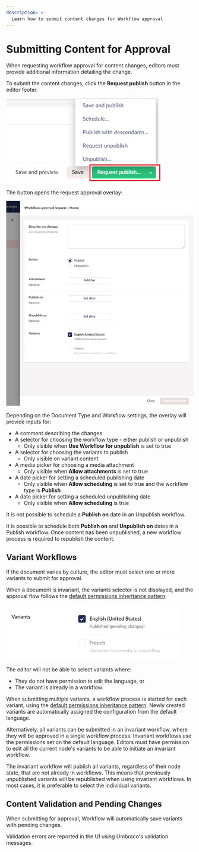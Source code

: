 ```yaml
---
description: >-
  Learn how to submit content changes for Workflow approval
---
```


# Submitting Content for Approval

When requesting workflow approval for content changes, editors must provide additional information detailing the change.

To submit the content changes, click the **Request publish** button in the editor footer.

![Buttons](../images/Buttons.png)

The button opens the request approval overlay:

![Request approval overlay](images/approval-request-overlay-detailed.png)

Depending on the Document Type and Workflow settings, the overlay will provide inputs for:

* A comment describing the changes
* A selector for choosing the workflow type - either publish or unpublish
  * Only visible when **Use Workflow for unpublish** is set to true
* A selector for choosing the variants to publish
  * Only visible on variant content
* A media picker for choosing a media attachment
  * Only visible when **Allow attachments** is set to true
* A date picker for setting a scheduled publishing date
  * Only visible when **Allow scheduling** is set to true and the workflow type is **Publish**
* A date picker for setting a scheduled unpublishing date
  * Only visible when **Allow scheduling** is true

It is not possible to schedule a **Publish on** date in an Unpublish workflow.

It is possible to schedule both **Publish on** and **Unpublish on** dates in a Publish workflow. Once content has been unpublished, a new workflow process is required to republish the content.

## Variant Workflows

If the document varies by culture, the editor must select one or more variants to submit for approval.

When a document is invariant, the variants selector is not displayed, and the approval flow follows the [default permissions inheritance pattern](workflow-content-app.md#approval-flow-types).

![Request approval overlay](images/approval-request-overlay-variants.png)

The editor will not be able to select variants where:

* They do not have permission to edit the language, or
* The variant is already in a workflow.

When submitting multiple variants, a workflow process is started for each variant, using the [default permissions inheritance pattern](workflow-content-app.md#approval-flow-types). Newly created variants are automatically assigned the configuration from the default language.

Alternatively, all variants can be submitted in an invariant workflow, where they will be approved in a single workflow process. Invariant workflows use the permissions set on the default language. Editors must have permission to edit all the current node's variants to be able to initiate an invariant workflow.

The invariant workflow will publish all variants, regardless of their node state, that are not already in workflows. This means that previously unpublished variants will be republished when using invariant workflows. In most cases, it is preferable to select the individual variants.

## Content Validation and Pending Changes

When submitting for approval, Workflow will automatically save variants with pending changes.

Validation errors are reported in the UI using Umbraco's validation messages.
